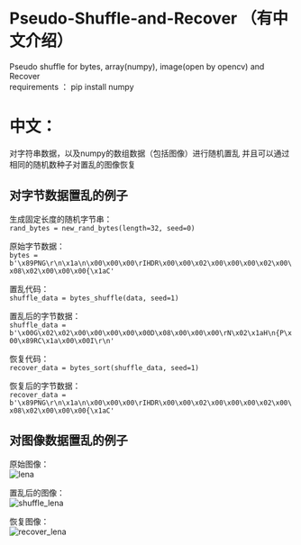 # Pseudo-Shuffle-and-Recover （有中文介绍）
Pseudo shuffle for bytes, array(numpy),  image(open by opencv) and Recover <br>
requirements ： pip install numpy

# 中文：
对字符串数据，以及numpy的数组数据（包括图像）进行随机置乱
并且可以通过相同的随机数种子对置乱的图像恢复
## 对字节数据置乱的例子 
生成固定长度的随机字节串：<br>
`rand_bytes = new_rand_bytes(length=32, seed=0)`<br>

原始字节数据：<br>
`bytes = b'\x89PNG\r\n\x1a\n\x00\x00\x00\rIHDR\x00\x00\x02\x00\x00\x00\x02\x00\x08\x02\x00\x00\x00{\x1aC'`<br>

置乱代码：<br>
`shuffle_data = bytes_shuffle(data, seed=1)`<br>

置乱后的字节数据：<br>
`shuffle_data = b'\x00G\x02\x02\x00\x00\x00\x00\x00D\x08\x00\x00\x00\rN\x02\x1aH\n{P\x00\x89RC\x1a\x00\x00I\r\n'`<br>

恢复代码：<br>
`recover_data = bytes_sort(shuffle_data, seed=1)`<br>

恢复后的字节数据：<br>
`recover_data = b'\x89PNG\r\n\x1a\n\x00\x00\x00\rIHDR\x00\x00\x02\x00\x00\x00\x02\x00\x08\x02\x00\x00\x00{\x1aC'`<br>

## 对图像数据置乱的例子
原始图像：<br>
![lena](https://user-images.githubusercontent.com/110237013/195288871-7bebc8c8-258b-4bd8-bc31-f41a52fae616.png)

置乱后的图像：<br>
![shuffle_lena](https://user-images.githubusercontent.com/110237013/195288964-8a463f0e-895c-4fa8-a790-90c2e3055e35.png)

恢复图像：<br>
![recover_lena](https://user-images.githubusercontent.com/110237013/195289058-c08162c6-5305-4276-aca6-747a2c6fbcca.png)

